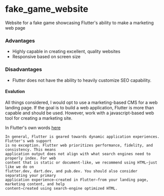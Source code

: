 # fake_game_website

Website for a fake game showcasing Flutter's ability to make a marketing web page

### Advantages
- Highly capable in creating excellent, quality websites
- Responsive based on screen size

### Disadvantages
- Flutter does not have the ability to heavily customize SEO capability.

#### Evalution
All things considered, I would opt to use a marketing-based CMS for a web landing page. If the goal is to build a web application, Flutter is more than capable and should be used. However, work with a javascript-based web tool for creating a marketing site.

In Flutter's own words [here](https://docs.flutter.dev/platform-integration/web/faq)

```
In general, Flutter is geared towards dynamic application experiences. Flutter's web support
is no exception. Flutter web prioritizes performance, fidelity, and consistency. This means
application output does not align with what search engines need to properly index. For web
content that is static or document-like, we recommend using HTML—just like we do on
flutter.dev, dart.dev, and pub.dev. You should also consider separating your primary
application experience—created in Flutter—from your landing page, marketing content, and help
content—created using search-engine optimized HTML.
```
